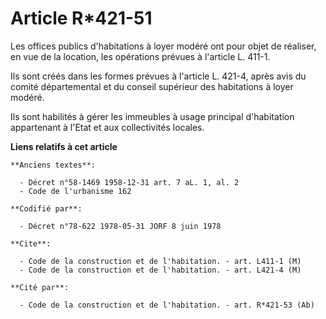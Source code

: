 # Article R*421-51

Les offices publics d'habitations à loyer modéré ont pour objet de réaliser, en vue de la location, les opérations prévues à
l'article L. 411-1.

Ils sont créés dans les formes prévues à l'article L. 421-4, après avis du comité départemental et du conseil supérieur des
habitations à loyer modéré.

Ils sont habilités à gérer les immeubles à usage principal d'habitation appartenant à l'Etat et aux collectivités locales.

**Liens relatifs à cet article**

	**Anciens textes**:

	  - Décret n°58-1469 1958-12-31 art. 7 aL. 1, al. 2
	  - Code de l'urbanisme 162

	**Codifié par**:

	  - Décret n°78-622 1978-05-31 JORF 8 juin 1978

	**Cite**:

	  - Code de la construction et de l'habitation. - art. L411-1 (M)
	  - Code de la construction et de l'habitation. - art. L421-4 (M)

	**Cité par**:

	  - Code de la construction et de l'habitation. - art. R*421-53 (Ab)
